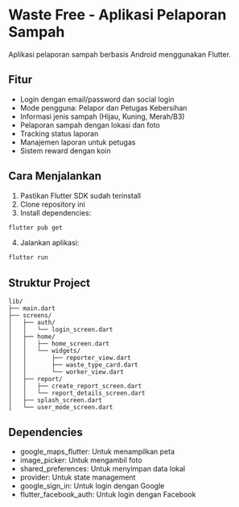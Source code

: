 # Waste Free - Aplikasi Pelaporan Sampah

Aplikasi pelaporan sampah berbasis Android menggunakan Flutter.

## Fitur

- Login dengan email/password dan social login
- Mode pengguna: Pelapor dan Petugas Kebersihan
- Informasi jenis sampah (Hijau, Kuning, Merah/B3)
- Pelaporan sampah dengan lokasi dan foto
- Tracking status laporan
- Manajemen laporan untuk petugas
- Sistem reward dengan koin

## Cara Menjalankan

1. Pastikan Flutter SDK sudah terinstall
2. Clone repository ini
3. Install dependencies:
```bash
flutter pub get
```
4. Jalankan aplikasi:
```bash
flutter run
```

## Struktur Project

```
lib/
├── main.dart
├── screens/
│   ├── auth/
│   │   └── login_screen.dart
│   ├── home/
│   │   ├── home_screen.dart
│   │   └── widgets/
│   │       ├── reporter_view.dart
│   │       ├── waste_type_card.dart
│   │       └── worker_view.dart
│   ├── report/
│   │   ├── create_report_screen.dart
│   │   └── report_details_screen.dart
│   ├── splash_screen.dart
│   └── user_mode_screen.dart
```

## Dependencies

- google_maps_flutter: Untuk menampilkan peta
- image_picker: Untuk mengambil foto
- shared_preferences: Untuk menyimpan data lokal
- provider: Untuk state management
- google_sign_in: Untuk login dengan Google
- flutter_facebook_auth: Untuk login dengan Facebook
